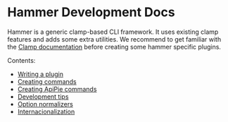 Hammer Development Docs
=======================

Hammer is a generic clamp-based CLI framework. It uses existing clamp features and adds some extra utilities.
We recommend to get familiar with the [Clamp documentation](https://github.com/mdub/clamp/#quick-start)
before creating some hammer specific plugins.

Contents:
 - [Writing a plugin](writing_a_plugin.md#writing-your-own-hammer-plugin)
 - [Creating commands](creating_commands.md#create-your-first-command)
 - [Creating ApiPie commands](creating_apipie_commands.md#creating-commands-for-restful-api-with-apipie)
 - [Development tips](development_tips.md#development-tips)
 - [Option normalizers](option_normalizers.md#option-normalizers)
 - [Internacionalization](i18n.md#internacionalization)
